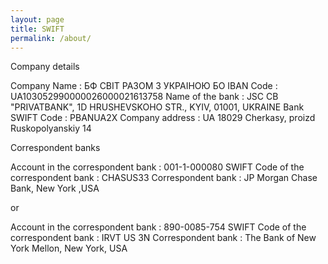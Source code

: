 ```yaml
---
layout: page
title: SWIFT
permalink: /about/
---
```

Company details

Company Name : БФ СВIТ РАЗОМ З УКРАIНОЮ БО
IBAN Code : UA103052990000026000021613758
Name of the bank : JSC CB "PRIVATBANK", 1D HRUSHEVSKOHO STR., KYIV, 01001, UKRAINE
Bank SWIFT Code : PBANUA2X
Company address : UA 18029 Cherkasy, proizd Ruskopolyanskiy 14 

Correspondent banks

Account in the correspondent bank : 001-1-000080
SWIFT Code of the correspondent bank : CHASUS33
Correspondent bank : JP Morgan Chase Bank, New York ,USA

or

Account in the correspondent bank : 890-0085-754
SWIFT Code of the correspondent bank : IRVT US 3N
Correspondent bank : The Bank of New York Mellon, New York, USA
